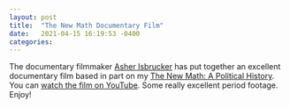 ```yaml
---
layout: post
title:  "The New Math Documentary Film"
date:   2021-04-15 16:19:53 -0400
categories: 
---
```


The documentary filmmaker [Asher Isbrucker](http://asherkaye.com) has put together an excellent documentary film based in part on my [The New Math: A Political History](https://www.amazon.com/New-Math-Political-History/dp/022642149X). You can [watch the film on YouTube](https://www.youtube.com/watch?v=lvEcFJANVQo). Some really excellent period footage. Enjoy!